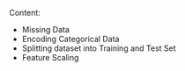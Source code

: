 Content:
 - Missing Data
 - Encoding Categorical Data
 - Splitting dataset into Training and Test Set
 - Feature Scaling
